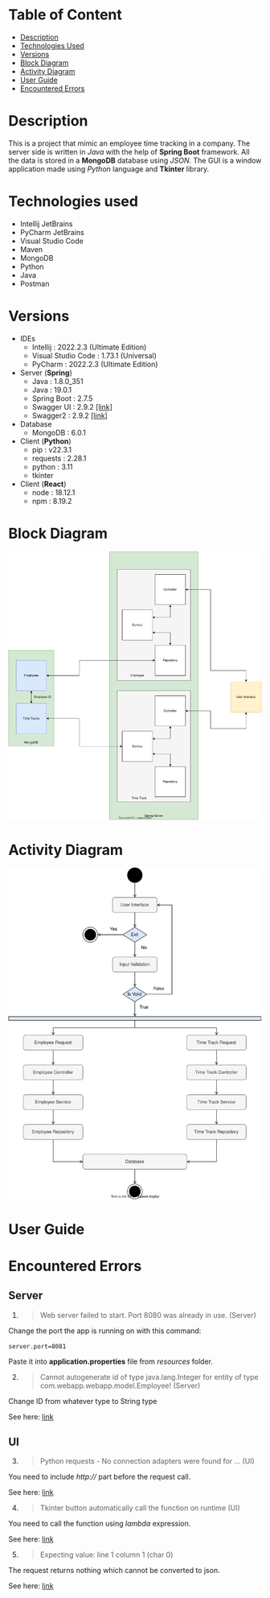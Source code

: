 # Table of Content

- [Description](#description)
- [Technologies Used](#technologies-used)
- [Versions](#versions)
- [Block Diagram](#block-diagram)
- [Activity Diagram](#activity-diagram)
- [User Guide](#user-guide)
- [Encountered Errors](#encountered-errors)

# Description

This is a project that mimic an employee time tracking in a company. The server side is written in *Java* with the help
of **Spring Boot** framework. All the data is stored in a **MongoDB** database using *JSON*. The GUI is a window
application made using *Python* language and **Tkinter** library.

# Technologies used

- Intellij JetBrains
- PyCharm JetBrains
- Visual Studio Code
- Maven
- MongoDB
- Python
- Java
- Postman

# Versions

- IDEs
    - Intellij : 2022.2.3 (Ultimate Edition)
    - Visual Studio Code : 1.73.1 (Universal)
    - PyCharm : 2022.2.3 (Ultimate Edition)
- Server (**Spring**)
    - Java : 1.8.0_351
    - Java : 19.0.1
    - Spring Boot : 2.7.5
    - Swagger UI : 2.9.2 [[link]](https://mvnrepository.com/artifact/io.springfox/springfox-swagger-ui/2.9.2)
    - Swagger2 : 2.9.2 [[link]](https://mvnrepository.com/artifact/io.springfox/springfox-swagger2/2.9.2)
- Database
    - MongoDB : 6.0.1
- Client (**Python**)
    - pip : v22.3.1
    - requests : 2.28.1
    - python : 3.11
    - tkinter
- Client (**React**)
    - node : 18.12.1
    - npm : 8.19.2

# Block Diagram

![block_diagram](media/block_diagram.svg)

# Activity Diagram

![activity_diagram](media/activity_diagram.svg)

# User Guide

# Encountered Errors

## Server

1. > Web server failed to start. Port 8080 was already in use. (Server)

Change the port the app is running on with this command:

```
server.port=8081
```

Paste it into **application.properties** file from *resources* folder.

2. > Cannot autogenerate id of type java.lang.Integer for entity of type com.webapp.webapp.model.Employee! (Server)

Change ID from whatever type to String type

See
here: [link](https://stackoverflow.com/questions/71351310/cannot-autogenerate-id-of-type-java-lang-long-for-entity-of-type-entity-mongod)

## UI

3. > Python requests - No connection adapters were found for ... (UI)

You need to include *http://* part before the request call.

See here: [link](https://stackoverflow.com/questions/15115328/python-requests-no-connection-adapters)

4. > Tkinter button automatically call the function on runtime (UI)

You need to call the function using *lambda* expression.

See here: [link](https://stackoverflow.com/questions/3704568/tkinter-button-command-activates-upon-running-program)

5. > Expecting value: line 1 column 1 (char 0)

The request returns nothing which cannot be converted to json.

See here: [link](https://stackoverflow.com/questions/16573332/jsondecodeerror-expecting-value-line-1-column-1-char-0)